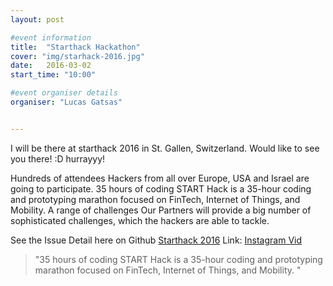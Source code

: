 ```yaml
---
layout: post

#event information
title:  "Starthack Hackathon"
cover: "img/starhack-2016.jpg"
date:   2016-03-02
start_time: "10:00"

#event organiser details
organiser: "Lucas Gatsas"


---
```


I will be there at starthack 2016 in St. Gallen, Switzerland.
Would like to see you there! :D hurrayyy!

Hundreds of attendees
Hackers from all over Europe, USA and Israel are going to participate.
35 hours of coding
START Hack is a 35-hour coding and prototyping marathon focused on FinTech, Internet of Things, and Mobility.
A range of challenges
Our Partners will provide a big number of sophisticated challenges, which the hackers are able to tackle.




See the Issue Detail here on Github <a href="http://starthack.ch"> Starthack 2016</a> 
Link: <a href="https://instagram.com/p/7KANPazgqD/?taken-by=lucasgatsas"> Instagram Vid</a> 

<blockquote>
"35 hours of coding
START Hack is a 35-hour coding and prototyping marathon focused on FinTech, Internet of Things, and Mobility. "
</blockquote>
